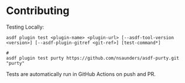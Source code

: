 # Contributing

Testing Locally:

```shell
asdf plugin test <plugin-name> <plugin-url> [--asdf-tool-version <version>] [--asdf-plugin-gitref <git-ref>] [test-command*]

#
asdf plugin test purty https://github.com/nsaunders/asdf-purty.git "purty"
```

Tests are automatically run in GitHub Actions on push and PR.
